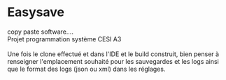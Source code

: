# Easysave
copy paste software....
<br/>
Projet programmation système CESI A3
<br/>
<br/>
Une fois le clone effectué et dans l'IDE et le build construit, bien penser à renseigner l'emplacement souhaité pour les sauvegardes et les logs ainsi que le format des logs (json ou xml) dans les réglages.
